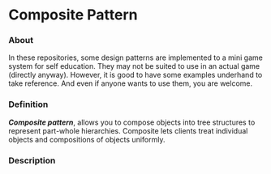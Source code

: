# Composite Pattern

### About
In these repositories, some design patterns are implemented to a mini game system for self education. They may not be suited to use in an actual game (directly anyway). However, it is good to have some examples underhand to take reference. And even if anyone wants to use them, you are welcome.

### Definition
**_Composite pattern_**, allows you to compose objects into tree structures to represent part-whole hierarchies. Composite lets clients treat individual objects and compositions of objects uniformly.

### Description